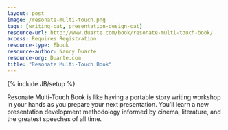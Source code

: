 ```yaml
---
layout: post
image: /resonate-multi-touch.png
tags: [writing-cat, presentation-design-cat]
resource-url: http://www.duarte.com/book/resonate-multi-touch-book/
access: Requires Registration
resource-type: Ebook
resource-author: Nancy Duarte
resource-org: Duarte.com
title: "Resonate Multi-Touch Book"
---
```

{% include JB/setup %}

Resonate Multi-Touch Book is like having a portable story writing workshop in your hands as you prepare your next presentation. You’ll learn a new presentation development methodology informed by cinema, literature, and the greatest speeches of all time.
